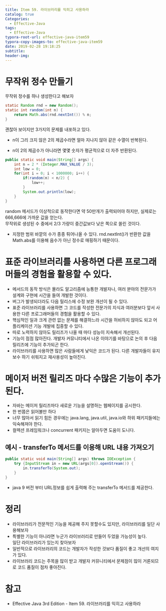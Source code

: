 ```yaml
---
title: Item 59. 라이브러리를 익히고 사용하라
catalog: true
Categories:
  - Effective-Java
tags:
  - Effective-Java
typora-root-url: effective-java-item59
typora-copy-images-to: effective-java-item59
date: 2019-02-28 19:18:25
subtitle:
header-img:
---
```


# 무작위 정수 만들기

무작위 정수를 하나 생성한다고 해보자 

```java
static Random rnd = new Random();
static int random(int n) {
    return Math.abs(rnd.nextInt()) % n;
}
```

괜찮아 보이지만 3가지의 문제를 내포하고 있다.

* n이 그리 크지 않은 2의 제곱수라면 얼마 지나지 않아 같은 수열이 반복된다.

* n이 2의 제곱수가 아니라면 몇몇 숫자가 평균적으로 더 자주 반환된다.



```java
public static void main(String[] args) {
    int n = 2 * (Integer.MAX_VALUE / 3);
    int low = 0;
    for(int i = 0; i < 1000000; i++) {
        if(random(n) < n/2) {
            low++;
        }
        System.out.println(low);
    }
}
```

random 메서드가 이상적으로 동작한다면 약 50만개가 출력되어야 하지만, 실제로는 666,666에 가까운 값을 얻는다.  
무작위로 생성된 수 중에서 2/3 가량이 중간값보다 낮은 쪽으로 쏠린 것이다.

* 지정한 범위 바깥의 수가 종종 튀어나올 수 있다. rnd.nextInt()가 반환한 값을 Math.abs를 이용해 음수가 아닌 정수로 매핑하기 때문이다. 



# 표준 라이브러리를 사용하면 다른 프로그래머들의 경험을 활용할 수 있다.

* 메서드의 동작 방식은 몰라도 알고리즘에 능통한 개발자나, 여러 분야의 전문가가 설계와 구현에 시간을 들여 개발한 것이다.
* 버그가 발생되더라도 다음 릴리스에 수정 보완 개선이 될 수 있다.
* 표준 라이브러리를 사용하면 그 코드를 작성한 전문가의 지식과 여러분보다 앞서 사용한 다른 프로그래머들의 경험을 활용할 수 있다.
* 핵심적인 일과 크게 관련 없는 문제를 해결하느라 시간을 허비하지 않아도 되고 어플리케이션 기능 개발에 집중할 수 있다.
* 따로 노력하지 않아도 릴리즈가 나올 때 마다 성능이 지속해서 개선된다.
* 기능이 점점 많아진다. 개발자 커뮤니티에서 나온 이야기를 바탕으로 논의 후 다음 릴리즈에 기능이 추가되곤 한다.
* 라이브러리를 사용하면 많은 사람들에게 낯익은 코드가 된다. 다른 개발자들이 유지보수 하기 쉬워지고 재사용성이 높아진다.



# 메이저 버전 릴리즈 마다 수많은 기능이 추가된다.

* 자바는 메이저 릴리즈마다 새로운 기능을 설명하는 웹페이지를 공시한다.
* 한 번쯤은 읽어볼만 하다
* 너무 많아서 읽기 힘든 경우에는 java.lang, java.util, java.io와 하위 패키지들에는 익숙해져야 한다.
* 컬렉션 프레임워크나 concurrent 패키지는 알아두면 도움이 도니다.



## 예시 - transferTo 메서드를 이용해 URL 내용 가져오기

```java
public static void main(String[] args) throws IOException {
    try {InputStream in = new URL(args[0]).openStream()) {
        in.transferTo(System.out);
    }
}
```

* java 9 버전 부터 URL정보를 쉽게 출력해 주는 transferTo 메서드를 제공한다.



# 정리

* 라이브러리가 전문적인 기능을 제공해 주지 못할수도 있지만, 라이브러리를 일단 사용해보자
* 특별한 기능이 아니라면 누군가 라이브러리로 만들어 두었을 가능성이 높다.  
  일단 라이브러리가 있는지 찾아보자
* 일반적으로 라이브러리의 코드는 개발자가 작성한 것보다 품질이 좋고 개선의 여지가 있다.
* 라이브러리 코드는 주목을 많이 받고 개발자 커뮤니티에서 문제점이 많이 거론되므로 코드 품질이 점차 좋아진다.





# 참고

* Effective Java 3rd Edition - Item 59. 라이브러리를 익히고 사용하라